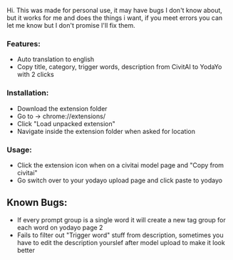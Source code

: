 Hi. This was made for personal use, it may have bugs I don't know about, but it works for me and does the things i want, if you meet errors you can let me know but I don't promise I'll fix them.

### Features:
- Auto translation to english
- Copy title, category, trigger words, description from CivitAI to YodaYo with 2 clicks

### Installation:
* Download the extension folder
* Go to -> chrome://extensions/
* Click "Load unpacked extension"
* Navigate inside the extension folder when asked for location

### Usage:
- Click the extension icon when on a civitai model page and "Copy from civitai"
- Go switch over to your yodayo upload page and click paste to yodayo

## Known Bugs:
- If every prompt group is a single word it will create a new tag group for each word on yodayo page 2
- Fails to filter out "Trigger word" stuff from description, sometimes you have to edit the description yourslef after model upload to make it look better

